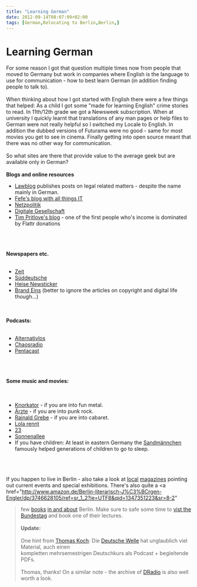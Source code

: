 ```yaml
---
title: "Learning German"
date: 2012-09-14T08:07:09+02:00
tags: [German,Relocating to Berlin,Berlin,]
---
```


# Learning German


For some reason I got that question multiple times now from people that moved to Germany but work in companies where 
English is the language to use for communication - how to best learn German (in addition finding people to talk 
to).<br><br>When thinking about how I got started with English there were a few things that helped: As a child I got 
some "made for learning English" crime stories to read. In 11th/12th grade we got a Newsweek subscription. When at 
university I quickly learnt that translations of any man pages or help files to German were not really helpful so I 
switched my Locale to English. In addition the dubbed versions of Futurama were no good - same for most movies you get 
to see in cinema. Finally getting into open source meant that there was no other way for communication.<br><br>So what 
sites are there that provide value to the average geek but are available only in German?<br><br><b>Blogs and online 
resources</b><br><ul><li><a 
href="http://www.lawblog.de/index.php/archives/2012/08/21/die-legende-vom-geistigen-eigentum/">Lawblog</a> publishes 
posts on legal related matters - despite the name mainly in German.<br><li><a href="http://blog.fefe.de">Fefe's blog 
with all things IT</a><br><li><a href="http://netzpolitik.org/">Netzpolitik</a><br><li><a 
href="https://digitalegesellschaft.de/">Digitale Gesellschaft</a><br><li><a href="http://tim.geekheim.de/">Tim 
Pritlove's blog</a> - one of the first people who's income is dominated by Flattr 
donations</li><br></ul><br><br><b>Newspapers etc.</b><br><ul><br><li><a href="http://zeit.de">Zeit</a><br><li><a 
href="http://www.sueddeutsche.de/">Süddeutsche</a><br><li><a href="http://heise.de/newsticker">Heise 
Newsticker</a><br><li><a href="http://www.brandeins.de/">Brand Eins</a> (better to ignore the articles on copyright and 
digital life though...)<br></ul><br><br><b>Podcasts:</b><br><ul><br><li><a 
href="http://alternativlos.org/">Alternativlos</a><br><li><a href="http://chaosradio.ccc.de/">Chaosradio</a><br><li><a 
href="http://c3d2.de/podcast.html">Pentacast</a><br></ul><br><br><br><b>Some music and 
movies:</b><br><br><ul><br><li><a href="http://www.knorkator.de/">Knorkator</a> - if you are into fun metal.<br><li><a 
href="http://www.bademeister.com/">Ärzte</a> - if you are into punk rock.<br><li><a 
href="http://rainaldgrebe.de/">Rainald Grebe</a> - if you are into cabaret.<br><li><a 
href="http://www.imdb.com/title/tt0130827/">Lola rennt</a><br><li><a 
href="http://www.imdb.com/title/tt0126765/">23</a><br><li><a 
href="http://www.imdb.com/title/tt0177242/">Sonnenallee</a><br><li>If you have children: At least in eastern Germany 
the <a href="http://www.sandmaennchen.de/">Sandmännchen</a> famously helped generations of children to go to 
sleep.<br></ul><br><br><br>If you happen to live in Berlin - also take a look at <a 
href="http://www.zitty.de/">local</a> <a href="http://www.tip-berlin.de/">magazines</a> pointing out current events and 
special exhibitions. There's also quite a <a 
href="http://www.amazon.de/Berlin-literarisch-J%C3%BCrgen-Engler/dp/3746628105/ref=sr_1_2?ie=UTF8&qid=1347351223&sr=8-2"
>few</a> <a 
href="http://www.amazon.de/Literarisches-Schriftsteller-Publizisten-Schaupl%C3%A4tze-Stadtpl%C3%A4nen/dp/3931911187/ref=
pd_sim_sbs_b_1">books</a> <a 
href="http://www.amazon.de/Berliner-Typen-Bildern-Geschichten-Hartmann/dp/3894795883/ref=sr_1_1?s=books&ie=UTF8&qid=1347
351292&sr=1-1">in and about</a> Berlin. Make sure to safe some time to <a 
href="http://www.bundestag.de/besuche/index.jsp">vist the Bundestag</a> and book one of their 
lectures.<br><br><b>Update:</b><br><br>One hint from <a href="http://www.koch.ro/blog/index.php">Thomas Koch</a>: Die 
<a href="http://www.dw.de">Deutsche Welle</a> hat unglaublich viel Material, auch einen <br>kompletten mehrsemestrigen 
Deutschkurs als Podcast + begleitende PDFs.<br><br>Thomas, thanks! On a similar note - the archive of <a 
href="http://www.dradio.de/">DRadio</a> is also well worth a look.<br>
